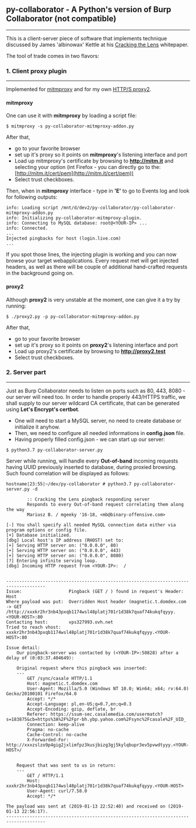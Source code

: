 ## py-collaborator - A Python's version of Burp Collaborator (not compatible)
---

This is a client-server piece of software that implements technique discussed by James 'albinowax' Kettle at his [Cracking the Lens](https://portswigger.net/kb/papers/crackingthelens-whitepaper.pdf) whitepaper. 

The tool of trade comes in two flavors:

### 1. Client proxy plugin
---

Implemented for [mitmproxy](https://github.com/mitmproxy/mitmproxy) and for my own [HTTP/S proxy2](https://github.com/mgeeky/proxy2). 


#### mitmproxy

One can use it with **mitmproxy** by loading a script file:

```
$ mitmproxy -s py-collaborator-mitmproxy-addon.py
```

After that, 
- go to your favorite browser
- set up it's proxy so it points on **mitmproxy**'s listening interface and port
- Load up mitmproxy's certificate by browsing to **http://mitm.it** and selecting your option (int Firefox - you can directly go to the: [http://mitm.it/cert/pem](http://mitm.it/cert/pem))
- Select trust checkboxes.

Then, when in **mitmproxy** interface - type in **'E'** to go to Events log and look for following outputs:
```
info: Loading script /mnt/d/dev2/py-collaborator/py-collaborator-mitmproxy-addon.py
info: Initializing py-collaborator-mitmproxy-plugin.
info: Connecting to MySQL database: root@<YOUR-IP> ...
info: Connected.
...
Injected pingbacks for host (login.live.com)
...
```

If you spot those lines, the injecting plugin is working and you can now browse your target webapplications. Every request met will get injected headers, as well as there will be couple of additional hand-crafted requests in the background going on. 


#### proxy2

Although **proxy2** is very unstable at the moment, one can give it a try by running:

```
$ ./proxy2.py -p py-collaborator-mitmproxy-addon.py
```

After that, 
- go to your favorite browser
- set up it's proxy so it points on **proxy2**'s listening interface and port
- Load up proxy2's certificate by browsing to **http://proxy2.test**
- Select trust checkboxes.



### 2. Server part
---

Just as Burp Collaborator needs to listen on ports such as 80, 443, 8080 - our server will need too. In order to handle properly 443/HTTPS traffic, we shall supply to our server wildcard CA certificate, that can be generated using **Let's Encrypt's certbot**. 

- One will need to start a MySQL server, no need to create database or initialize it anyhow.
- Then, we need to configure all needed informations in **config.json** file.
- Having properly filled config.json - we can start up our server:

```
$ python3.7 py-collaborator-server.py
```

Server while running, will handle every **Out-of-band** incoming requests having UUID previously inserted to database, during proxied browsing. Such found correlation will be displayed as follows:

```
hostname|23:55|~/dev/py-collaborator # python3.7 py-collaborator-server.py -d

        :: Cracking the Lens pingback responding server
        Responds to every Out-of-band request correlating them along the way
        Mariusz B. / mgeeky '16-18, <mb@binary-offensive.com>

[-] You shall specify all needed MySQL connection data either via program options or config file.
[+] Database initialized.
[dbg] Local host's IP address (RHOST) set to:
[+] Serving HTTP server on: ("0.0.0.0", 80)
[+] Serving HTTP server on: ("0.0.0.0", 443)
[+] Serving HTTP server on: ("0.0.0.0", 8080)
[?] Entering infinite serving loop.
[dbg] Incoming HTTP request from <YOUR-IP>:  /


-------------------------------------------------------------------------------------
Issue:                  Pingback (GET / ) found in request's Header: Host
Where payload was put:  Overridden Host header (magnetic.t.domdex.com -> GET /http://xxxkr2hr3nb43pxqb1174wsl48platj701r1d38k7quaf74kukqfqyyy.<YOUR-HOST>:80
Contacting host:        vps327993.ovh.net
Tried to reach vhost:   xxxkr2hr3nb43pxqb1174wsl48platj701r1d38k7quaf74kukqfqyyy.<YOUR-HOST>:80

Issue detail:
    Our pingback-server was contacted by (<YOUR-IP>:50828) after a delay of (0:03:37.404649):

    Original request where this pingback was inserted:
    ---
        GET /sync/casale HTTP/1.1
        Host: magnetic.t.domdex.com
        User-Agent: Mozilla/5.0 (Windows NT 10.0; Win64; x64; rv:64.0) Gecko/20100101 Firefox/64.0
        Accept: */*
        Accept-Language: pl,en-US;q=0.7,en;q=0.3
        Accept-Encoding: gzip, deflate, br
        Referer: https://ssum-sec.casalemedia.com/usermatch?s=183875&cb=https%3A%2F%2Fpr-bh.ybp.yahoo.com%2Fsync%2Fcasale%2F_UID_
        Connection: keep-alive
        Pragma: no-cache
        Cache-Control: no-cache
        X-Forwarded-For: http://xxxzslzo9p4gig2jxlimfpz3kusjbizg3gj5kylqbupr3ev5pvwdtyyy.<YOUR-HOST>/


    Request that was sent to us in return:
    ---
        GET / HTTP/1.1
        Host: xxxkr2hr3nb43pxqb1174wsl48platj701r1d38k7quaf74kukqfqyyy.<YOUR-HOST>
        User-Agent: curl/7.58.0
        Accept: */*

The payload was sent at (2019-01-13 22:52:40) and received on (2019-01-13 22:56:17).
-------------------------------------------------------------------------------------

```

